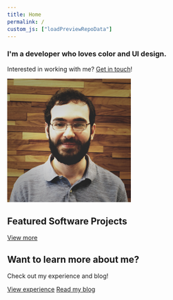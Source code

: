 ```yaml
---
title: Home
permalink: /
custom_js: ["loadPreviewRepoData"]
---
```


<article>
    <section id="hero-banner">
        <div id="hero-text">
            <h1 class="title">I'm a developer who loves color and UI design.</h1>
            <p class="subtitle">Interested in working with me? <a href="/contact">Get in touch</a>!</p>
        </div>
        <img src="/assets/img/profile-photo.png" alt="My profile photo" />
    </section>
    <section id="featured-projects" class="section">
        <h2 class="heading">Featured Software Projects</h2>
        <div id="project-grid" class="card-grid">
            <!-- Projects get populated here dynamically (see index.js) -->
            <div id="preview-placeholder" class="project">
                <a class="button hollow-button" href="/experience/#projects">View more</a>
            </div>
        </div>
    </section>
    <section id="cta" class="section">
        <h2 class="heading">Want to learn more about me?</h2>
        <p class="subtitle">Check out my experience and blog!</p>
        <div id="cta-buttons">
            <a href="/experience" class="button solid-button">View experience</a>
            <a href="/blog" class="button hollow-button">Read my blog</a>
        </div>
    </section>
</article>